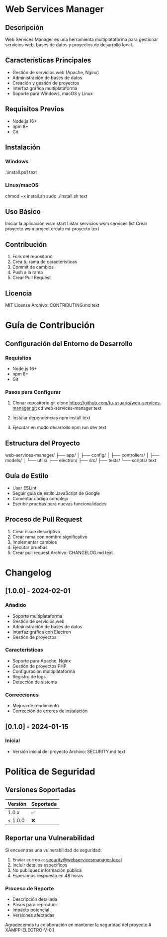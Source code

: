 # Web Services Manager

## Descripción
Web Services Manager es una herramienta multiplataforma para gestionar servicios web, bases de datos y proyectos de desarrollo local.

## Características Principales
- Gestión de servicios web (Apache, Nginx)
- Administración de bases de datos
- Creación y gestión de proyectos
- Interfaz gráfica multiplataforma
- Soporte para Windows, macOS y Linux

## Requisitos Previos
- Node.js 16+ 
- npm 8+
- Git

## Instalación

### Windows
.\install.ps1
text

### Linux/macOS
chmod +x install.sh
sudo ./install.sh
text

## Uso Básico
Iniciar la aplicación
wsm start
Listar servicios
wsm services list
Crear proyecto
wsm project create mi-proyecto
text

## Contribución
1. Fork del repositorio
2. Crea tu rama de características
3. Commit de cambios
4. Push a la rama
5. Crear Pull Request

## Licencia
MIT License
Archivo: CONTRIBUTING.md
text
# Guía de Contribución

## Configuración del Entorno de Desarrollo

### Requisitos
- Node.js 16+
- npm 8+
- Git

### Pasos para Configurar

1. Clonar repositorio
git clone https://github.com/tu-usuario/web-services-manager.git
cd web-services-manager
text

2. Instalar dependencias
npm install
text

3. Ejecutar en modo desarrollo
npm run dev
text

## Estructura del Proyecto
web-services-manager/
├── app/
│ ├── config/
│ ├── controllers/
│ ├── models/
│ └── utils/
├── electron/
├── src/
├── tests/
└── scripts/
text

## Guía de Estilo
- Usar ESLint
- Seguir guía de estilo JavaScript de Google
- Comentar código complejo
- Escribir pruebas para nuevas funcionalidades

## Proceso de Pull Request
1. Crear issue descriptivo
2. Crear rama con nombre significativo
3. Implementar cambios
4. Ejecutar pruebas
5. Crear pull request
Archivo: CHANGELOG.md
text
# Changelog

## [1.0.0] - 2024-02-01
### Añadido
- Soporte multiplataforma
- Gestión de servicios web
- Administración de bases de datos
- Interfaz gráfica con Electron
- Gestión de proyectos

### Características
- Soporte para Apache, Nginx
- Gestión de proyectos PHP
- Configuración multiplataforma
- Registro de logs
- Detección de sistema

### Correcciones
- Mejora de rendimiento
- Corrección de errores de instalación

## [0.1.0] - 2024-01-15
### Inicial
- Versión inicial del proyecto
Archivo: SECURITY.md
text
# Política de Seguridad

## Versiones Soportadas

| Versión | Soportada |
|---------|-----------|
| 1.0.x   | ✅        |
| < 1.0.0 | ❌        |

## Reportar una Vulnerabilidad

Si encuentras una vulnerabilidad de seguridad:

1. Enviar correo a: security@webservicesmanager.local
2. Incluir detalles específicos
3. No publiques información pública
4. Esperamos respuesta en 48 horas

### Proceso de Reporte
- Descripción detallada
- Pasos para reproducir
- Impacto potencial
- Versiones afectadas

Agradecemos tu colaboración en mantener la seguridad del proyecto.# XAMPP-ELECTRO-V-0.1
